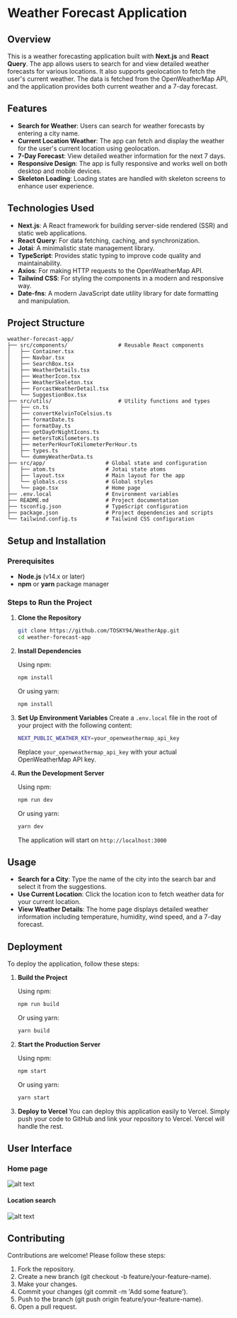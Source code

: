 # Weather Forecast Application

## Overview

This is a weather forecasting application built with **Next.js** and **React Query**. The app allows users to search for and view detailed weather forecasts for various locations. It also supports geolocation to fetch the user's current weather. The data is fetched from the OpenWeatherMap API, and the application provides both current weather and a 7-day forecast.

## Features

- **Search for Weather**: Users can search for weather forecasts by entering a city name.
- **Current Location Weather**: The app can fetch and display the weather for the user's current location using geolocation.
- **7-Day Forecast**: View detailed weather information for the next 7 days.
- **Responsive Design**: The app is fully responsive and works well on both desktop and mobile devices.
- **Skeleton Loading**: Loading states are handled with skeleton screens to enhance user experience.

## Technologies Used

- **Next.js**: A React framework for building server-side rendered (SSR) and static web applications.
- **React Query**: For data fetching, caching, and synchronization.
- **Jotai**: A minimalistic state management library.
- **TypeScript**: Provides static typing to improve code quality and maintainability.
- **Axios**: For making HTTP requests to the OpenWeatherMap API.
- **Tailwind CSS**: For styling the components in a modern and responsive way.
- **Date-fns**: A modern JavaScript date utility library for date formatting and manipulation.

## Project Structure

```plaintext
weather-forecast-app/
├── src/components/                # Reusable React components
│   ├── Container.tsx
│   ├── Navbar.tsx
│   ├── SearchBox.tsx
│   ├── WeatherDetails.tsx
│   ├── WeatherIcon.tsx
│   ├── WeatherSkeleton.tsx
│   ├── ForcastWeatherDetail.tsx
│   └── SuggestionBox.tsx
├── src/utils/                     # Utility functions and types
│   ├── cn.ts
│   ├── convertKelvinToCelsius.ts
│   ├── formatDate.ts
│   ├── formatDay.ts
│   ├── getDayOrNightIcons.ts
│   ├── metersToKilometers.ts
│   ├── meterPerHourToKilometerPerHour.ts
│   ├── types.ts
│   └── dummyWeatherData.ts
├── src/app/                   # Global state and configuration
│   ├── atom.ts                # Jotai state atoms
│   ├── layout.tsx             # Main layout for the app
│   └── globals.css            # Global styles
│   └── page.tsx               # Home page
├── .env.local                 # Environment variables
├── README.md                  # Project documentation
├── tsconfig.json              # TypeScript configuration
├── package.json               # Project dependencies and scripts
└── tailwind.config.ts         # Tailwind CSS configuration
```

## Setup and Installation

### Prerequisites

- **Node.js** (v14.x or later)
- **npm** or **yarn** package manager

### Steps to Run the Project

1. **Clone the Repository**

   ```bash
   git clone https://github.com/TOSKY94/WeatherApp.git
   cd weather-forecast-app
   ```

2. **Install Dependencies**

   Using npm:

   ```bash
   npm install
   ```

   Or using yarn:

   ```bash
   npm install
   ```

3. **Set Up Environment Variables**
   Create a `.env.local` file in the root of your project with the following content:

   ```bash
   NEXT_PUBLIC_WEATHER_KEY=your_openweathermap_api_key
   ```

   Replace `your_openweathermap_api_key` with your actual OpenWeatherMap API key.

4. **Run the Development Server**

   Using npm:

   ```bash
   npm run dev
   ```

   Or using yarn:

   ```bash
   yarn dev
   ```

   The application will start on `http://localhost:3000`

## Usage

- **Search for a City**: Type the name of the city into the search bar and select it from the suggestions.
- **Use Current Location**: Click the location icon to fetch weather data for your current location.
- **View Weather Details**: The home page displays detailed weather information including temperature, humidity, wind speed, and a 7-day forecast.

## Deployment

To deploy the application, follow these steps:

1. **Build the Project**

   Using npm:

   ```bash
   npm run build
   ```

   Or using yarn:

   ```bash
   yarn build
   ```

2. **Start the Production Server**

   Using npm:

   ```bash
   npm start
   ```

   Or using yarn:

   ```bash
   yarn start
   ```

3. **Deploy to Vercel**
   You can deploy this application easily to Vercel. Simply push your code to GitHub and link your repository to Vercel. Vercel will handle the rest.

## User Interface

### Home page

![alt text](image-1.png)

#### Location search

![alt text](image.png)

## Contributing

Contributions are welcome! Please follow these steps:

1. Fork the repository.
2. Create a new branch (git checkout -b feature/your-feature-name).
3. Make your changes.
4. Commit your changes (git commit -m 'Add some feature').
5. Push to the branch (git push origin feature/your-feature-name).
6. Open a pull request.
